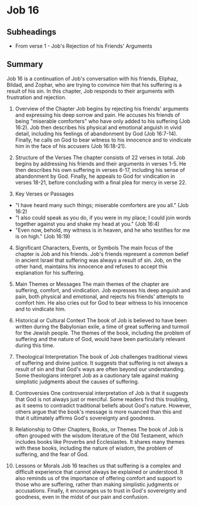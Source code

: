 # Job 16

## Subheadings

* From verse 1 - Job's Rejection of his Friends' Arguments

## Summary

Job 16 is a continuation of Job's conversation with his friends, Eliphaz, Bildad, and Zophar, who are trying to convince him that his suffering is a result of his sin. In this chapter, Job responds to their arguments with frustration and rejection.

1. Overview of the Chapter
Job begins by rejecting his friends' arguments and expressing his deep sorrow and pain. He accuses his friends of being "miserable comforters" who have only added to his suffering (Job 16:2). Job then describes his physical and emotional anguish in vivid detail, including his feelings of abandonment by God (Job 16:7-14). Finally, he calls on God to bear witness to his innocence and to vindicate him in the face of his accusers (Job 16:18-21).

2. Structure of the Verses
The chapter consists of 22 verses in total. Job begins by addressing his friends and their arguments in verses 1-5. He then describes his own suffering in verses 6-17, including his sense of abandonment by God. Finally, he appeals to God for vindication in verses 18-21, before concluding with a final plea for mercy in verse 22.

3. Key Verses or Passages
- "I have heard many such things; miserable comforters are you all." (Job 16:2)
- "I also could speak as you do, if you were in my place; I could join words together against you and shake my head at you." (Job 16:4)
- "Even now, behold, my witness is in heaven, and he who testifies for me is on high." (Job 16:19)

4. Significant Characters, Events, or Symbols
The main focus of the chapter is Job and his friends. Job's friends represent a common belief in ancient Israel that suffering was always a result of sin. Job, on the other hand, maintains his innocence and refuses to accept this explanation for his suffering.

5. Main Themes or Messages
The main themes of the chapter are suffering, comfort, and vindication. Job expresses his deep anguish and pain, both physical and emotional, and rejects his friends' attempts to comfort him. He also cries out for God to bear witness to his innocence and to vindicate him.

6. Historical or Cultural Context
The book of Job is believed to have been written during the Babylonian exile, a time of great suffering and turmoil for the Jewish people. The themes of the book, including the problem of suffering and the nature of God, would have been particularly relevant during this time.

7. Theological Interpretation
The book of Job challenges traditional views of suffering and divine justice. It suggests that suffering is not always a result of sin and that God's ways are often beyond our understanding. Some theologians interpret Job as a cautionary tale against making simplistic judgments about the causes of suffering.

8. Controversies
One controversial interpretation of Job is that it suggests that God is not always just or merciful. Some readers find this troubling, as it seems to contradict traditional beliefs about God's nature. However, others argue that the book's message is more nuanced than this and that it ultimately affirms God's sovereignty and goodness.

9. Relationship to Other Chapters, Books, or Themes
The book of Job is often grouped with the wisdom literature of the Old Testament, which includes books like Proverbs and Ecclesiastes. It shares many themes with these books, including the nature of wisdom, the problem of suffering, and the fear of God.

10. Lessons or Morals
Job 16 teaches us that suffering is a complex and difficult experience that cannot always be explained or understood. It also reminds us of the importance of offering comfort and support to those who are suffering, rather than making simplistic judgments or accusations. Finally, it encourages us to trust in God's sovereignty and goodness, even in the midst of our pain and confusion.
